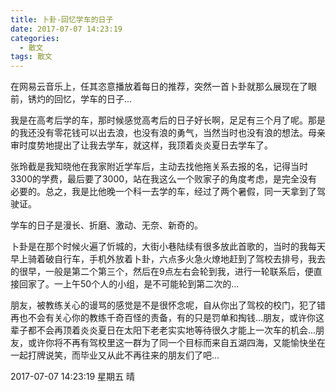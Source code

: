 ```yaml
---
title: 卜卦-回忆学车的日子
date: 2017-07-07 14:23:19
categories:
  - 散文
tags: 散文
---
```


在网易云音乐上，任其恣意播放着每日的推荐，突然一首卜卦就那么展现在了眼前，锈灼的回忆，学车的日子...

我是在高考后学的车，那时候感觉高考后的日子好长啊，足足有三个月了呢。那是的我还没有零花钱可以出去浪，也没有浪的勇气，当然当时也没有浪的想法。母亲审时度势地提出了让我去学车，就这样，我顶着炎炎夏日去学车了。

张玲截是我知晓他在我家附近学车后，主动去找他拖关系去报的名，记得当时3300的学费，最后要了3000，站在我这么一个败家子的角度考虑，是完全没有必要的。总之，我是比他晚一个科一去学的车，经过了两个暑假，同一天拿到了驾驶证。

学车的日子是漫长、折磨、激动、无奈、新奇的。

卜卦是在那个时候火遍了忻城的，大街小巷陆续有很多放此首歌的，当时的我每天早上骑着破自行车，手机外放着卜卦，六点多火急火燎地赶到了驾校去排号，我去的很早，一般是第二个第三个，然后在9点左右会轮到我，进行一轮联系后，便直接回家了。一上午50个人的小组，是不可能轮到第二次的...

朋友，被教练关心的谩骂的感觉是不是很怀念呢，自从你出了驾校的校门，犯了错再也不会有关心你的教练千奇百怪的责备，有的只是罚单和掏钱...朋友，或许你这辈子都不会再顶着炎炎夏日在太阳下老老实实地等待很久才能上一次车的机会...朋友，或许你将不再有驾校里这一群为了同一个目标而来自五湖四海，又能愉快坐在一起打牌说笑，而毕业又从此不再往来的朋友们了吧...


2017-07-07 14:23:19 星期五 晴